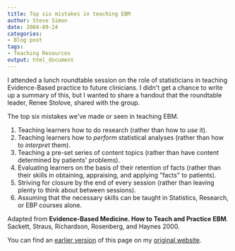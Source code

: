 ```yaml
---
title: Top six mistakes in teaching EBM
author: Steve Simon
date: 2004-09-24
categories:
- Blog post
tags:
- Teaching Resources
output: html_document
---
```

I attended a lunch roundtable session on the role of statisticians in
teaching Evidence-Based practice to future clinicians. I didn't get a
chance to write up a summary of this, but I wanted to share a handout
that the roundtable leader, Renee Stolove, shared with the group.

The top six mistakes we've made or seen in teaching EBM.

1.  Teaching learners how to do research (rather than how to *use* it).
2.  Teaching learners how to *perform* statistical analyses (rather than
    how to *interpret* them).
3.  Teaching a pre-set series of content topics (rather than have
    content determined by patients' problems).
4.  Evaluating learners on the basis of their retention of facts (rather
    than their skills in obtaining, appraising, and applying "facts"
    to patients).
5.  Striving for closure by the end of every session (rather than
    leaving plenty to think about between sessions).
6.  Assuming that the necessary skills can be taught in Statistics,
    Research, or EBP courses alone.

Adapted from **Evidence-Based Medicine. How to Teach and Practice EBM**.
Sackett, Straus, Richardson, Rosenberg, and Haynes 2000.

You can find an [earlier version](http://www.pmean.com/04/MistakesEBM.html) of this page on my [original website](http://www.pmean.com/original_site.html).
